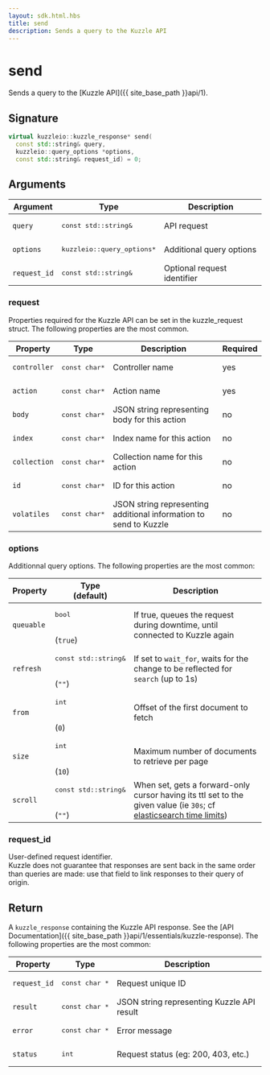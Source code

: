 ```yaml
---
layout: sdk.html.hbs
title: send
description: Sends a query to the Kuzzle API
---
```


# send

Sends a query to the [Kuzzle API]({{ site_base_path }}api/1).

## Signature

```cpp
virtual kuzzleio::kuzzle_response* send(
  const std::string& query, 
  kuzzleio::query_options *options, 
  const std::string& request_id) = 0;
```

## Arguments

| Argument  | Type             | Description              |
| --------- | ---------------- | ------------------------ |
| `query` | <pre>const std::string&</pre> | API request |
| `options` | <pre>kuzzleio::query_options\*</pre>  | Additional query options |
| `request_id` | <pre>const std::string&</pre> | Optional request identifier |

### request

Properties required for the Kuzzle API can be set in the kuzzle_request struct.
The following properties are the most common.

| Property     | Type         | Description                                                        | Required |
| ------------ | ------------ | ------------------------------------------------------------------ | -------- |
| `controller` | <pre>const char\*</pre> | Controller name                                         | yes      |
| `action`     | <pre>const char\*</pre> | Action name                                             | yes      |
| `body`       | <pre>const char\*</pre> | JSON string representing body for this action           | no       |
| `index`      | <pre>const char\*</pre> | Index name for this action                              | no       |
| `collection` | <pre>const char\*</pre> | Collection name for this action                         | no       |
| `id`         | <pre>const char\*</pre> | ID for this action                                      | no       |
| `volatiles`  | <pre>const char\*</pre> | JSON string representing additional information to send to Kuzzle | no       |

### options

Additionnal query options.
The following properties are the most common:

| Property     | Type<br/>(default)    | Description        |
| ---------- | ------- | --------------------------------- | 
| `queuable` | <pre>bool</pre><br/>(`true`) | If true, queues the request during downtime, until connected to Kuzzle again  |
| `refresh` | <pre>const std::string&</pre><br/>(`""`)| If set to `wait_for`, waits for the change to be reflected for `search` (up to 1s) |
| `from` | <pre>int</pre><br/>(`0`) | Offset of the first document to fetch |
| `size` | <pre>int</pre><br/>(`10`) | Maximum number of documents to retrieve per page  |
| `scroll` | <pre>const std::string&</pre><br/>(`""`) | When set, gets a forward-only cursor having its ttl set to the given value (ie `30s`; cf [elasticsearch time limits](https://www.elastic.co/guide/en/elasticsearch/reference/current/common-options.html#time-units)) |

### request_id

User-defined request identifier.  
Kuzzle does not guarantee that responses are sent back in the same order than queries are made: use that field to link responses to their query of origin.

## Return

A `kuzzle_response` containing the Kuzzle API response. See the [API Documentation]({{ site_base_path }}api/1/essentials/kuzzle-response).
The following properties are the most common:

| Property     | Type   | Description                         |
| ------------ | ------ | ----------------------------------- |
| `request_id` | <pre>const char \*</pre> | Request unique ID                 |
| `result`     | <pre>const char \*</pre> | JSON string representing Kuzzle API result  |
| `error`      | <pre>const char \*</pre> | Error message                       |
| `status`     | <pre>int</pre>    | Request status (eg: 200, 403, etc.) |
